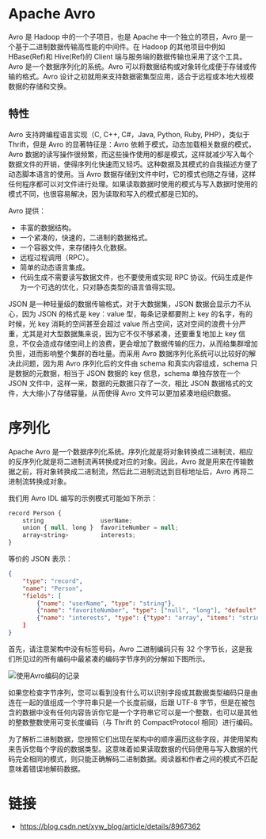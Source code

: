 # Apache Avro

Avro 是 Hadoop 中的一个子项目，也是 Apache 中一个独立的项目，Avro 是一个基于二进制数据传输高性能的中间件。在 Hadoop 的其他项目中例如 HBase(Ref)和 Hive(Ref)的 Client 端与服务端的数据传输也采用了这个工具。Avro 是一个数据序列化的系统。Avro 可以将数据结构或对象转化成便于存储或传输的格式。Avro 设计之初就用来支持数据密集型应用，适合于远程或本地大规模数据的存储和交换。

## 特性

Avro 支持跨编程语言实现（C, C++, C#，Java, Python, Ruby, PHP），类似于 Thrift，但是 Avro 的显著特征是：Avro 依赖于模式，动态加载相关数据的模式，Avro 数据的读写操作很频繁，而这些操作使用的都是模式，这样就减少写入每个数据文件的开销，使得序列化快速而又轻巧。这种数据及其模式的自我描述方便了动态脚本语言的使用。当 Avro 数据存储到文件中时，它的模式也随之存储，这样任何程序都可以对文件进行处理。如果读取数据时使用的模式与写入数据时使用的模式不同，也很容易解决，因为读取和写入的模式都是已知的。

Avro 提供：

- 丰富的数据结构。
- 一个紧凑的，快速的，二进制的数据格式。
- 一个容器文件，来存储持久化数据。
- 远程过程调用（RPC）。
- 简单的动态语言集成。
- 代码生成不需要读写数据文件，也不要使用或实现 RPC 协议。代码生成是作为一个可选的优化，只对静态类型的语言值得实现。

JSON 是一种轻量级的数据传输格式，对于大数据集，JSON 数据会显示力不从心，因为 JSON 的格式是 key：value 型，每条记录都要附上 key 的名字，有的时候，光 key 消耗的空间甚至会超过 value 所占空间，这对空间的浪费十分严重，尤其是对大型数据集来说，因为它不仅不够紧凑，还要重复地加上 key 信息，不仅会造成存储空间上的浪费，更会增加了数据传输的压力，从而给集群增加负担，进而影响整个集群的吞吐量。而采用 Avro 数据序列化系统可以比较好的解决此问题，因为用 Avro 序列化后的文件由 schema 和真实内容组成，schema 只是数据的元数据，相当于 JSON 数据的 key 信息，schema 单独存放在一个 JSON 文件中，这样一来，数据的元数据只存了一次，相比 JSON 数据格式的文件，大大缩小了存储容量。从而使得 Avro 文件可以更加紧凑地组织数据。

# 序列化

Apache Avro 是一个数据序列化系统。序列化就是将对象转换成二进制流，相应的反序列化就是将二进制流再转换成对应的对象。因此，Avro 就是用来在传输数据之前，将对象转换成二进制流，然后此二进制流达到目标地址后，Avro 再将二进制流转换成对象。

我们用 Avro IDL 编写的示例模式可能如下所示：

```js
record Person {
    string                userName;
    union { null, long }  favoriteNumber = null;
    array<string>         interests;
}
```

等价的 JSON 表示：

```json
{
    "type": "record",
    "name": "Person",
    "fields": [
        {"name": "userName", "type": "string"},
        {"name": "favoriteNumber", "type": ["null", "long"], "default": null},
        {"name": "interests", "type": {"type": "array", "items": "string"}
    ]
}
```

首先，请注意架构中没有标签号码，Avro 二进制编码只有 32 个字节长，这是我们所见过的所有编码中最紧凑的编码字节序列的分解如下图所示。

![使用Avro编码的记录](https://s2.ax1x.com/2020/02/07/12etv4.png)

如果您检查字节序列，您可以看到没有什么可以识别字段或其数据类型编码只是由连在一起的值组成一个字符串只是一个长度前缀，后跟 UTF-8 字节，但是在被包含的数据中没有任何内容告诉你它是一个字符串它可以是一个整数，也可以是其他的整数整数使用可变长度编码（与 Thrift 的 CompactProtocol 相同）进行编码。

为了解析二进制数据，您按照它们出现在架构中的顺序遍历这些字段，并使用架构来告诉您每个字段的数据类型。这意味着如果读取数据的代码使用与写入数据的代码完全相同的模式，则只能正确解码二进制数据。阅读器和作者之间的模式不匹配意味着错误地解码数据。

# 链接

- https://blog.csdn.net/xyw_blog/article/details/8967362
